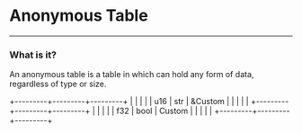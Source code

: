 # Anonymous Table
---
### What is it?
An anonymous table is a table in which can hold any form of data, regardless of type or size. 

+---------+---------+---------+
|         |         |         |
|   u16   |   str   | &Custom |
|         |         |         |
+---------+---------+---------+
|         |         |         |
|   f32   |  bool   |  Custom |
|         |         |         |
+---------+---------+---------+